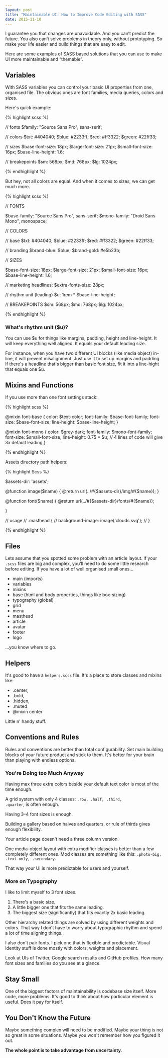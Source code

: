 ```yaml
---
layout: post
title: "Maintainable UI: How to Improve Code Editing with SASS"
date: 2015-11-10
---
```


I guarantee you that changes are unavoidable. And you can’t predict the future.
You also can’t solve problems in theory only, without prototyping.
So make your life easier and build things that are easy to edit.

Here are some examples of SASS based solutions that you can use to make UI more maintainable and “themable”.


## Variables

With SASS variables you can control your basic UI properties from one, organised file.
The obvious ones are font families, media queries, colors and sizes.

Here's quick example:

{% highlight scss %}

// fonts
$family:           "Source Sans Pro", sans-serif;

// colors
$txt:              #404040;
$blue:             #2233ff;
$red:              #ff3322;
$green:            #22ff33;

// sizes
$base-font-size:   18px;
$large-font-size:  21px;
$small-font-size:  16px;
$base-line-height: 1.6;

// breakepoints
$sm:               568px;
$md:               768px;
$lg:               1024px;

{% endhighlight %}

But hey, not all colors are equal. And when it comes to sizes, we can get much more.

{% highlight scss %}

// FONTS

$base-family:           "Source Sans Pro", sans-serif;
$mono-family:           "Droid Sans Mono", monospace;


// COLORS

// base
$txt:              #404040;
$blue:             #2233ff;
$red:              #ff3322;
$green:            #22ff33;

// branding
$brand-blue:       $blue;
$brand-gold:       #e5b23b;


// SIZES

$base-font-size:   18px;
$large-font-size:  21px;
$small-font-size:  16px;
$base-line-height: 1.6;

// marketing headlines;
$extra-fonts-size: 28px;

// rhythm unit (leading)
$u:                1rem * $base-line-height;


// BREAKEPOINTS
$sm:               568px;
$md:               768px;
$lg:               1024px;

{% endhighlight %}

### What's rhythm unit ($u)?

You can use $u for things like margins, padding, height and  line-height.
It will keep everything well aligned. It equals your default leading size.

For instance, when you have two different UI blocks (like media object) in-line,
it will prevent misalignment.
Just use it to set up margins and padding.
If there's a headline that's bigger than basic font size,
fit it into a line-hight that equals one $u.


## Mixins and Functions

If you use more than one font settings stack:

{% highlight scss %}

@mixin font-base {
  color: $text-color;
  font-family: $base-font-family;
  font-size:  $base-font-size;
  line-height: $base-line-height;
}

@mixin font-mono {
  color: $grey-dark;
  font-family: $mono-font-family;
  font-size: $small-font-size;
  line-height: 0.75 * $u;
  // 4 lines of code will give 3x default leading
}

{% endhighlight %}

Assets directory path helpers:

{% highlight Scss %}

$assets-dir: 'assets';

@function image($name) {
  @return url(../#{$assets-dir}/img/#{$name});
}

@function font($name) {
  @return url(../#{$assets-dir}/fonts/#{$name});

}

// usage
// .masthead {
//   background-image: image('clouds.svg');
// }

{% endhighlight %}

## Files

Lets assume that you spotted some problem with an article layout.
If your <code>.scss</code> files are big and complex, you'll need to do some little research before editing.
If you have a lot of well organised small ones...

- main (imports)
- variables
- mixins
- base (html and body properties, things like box-sizing)
- typography (global)
- grid
- menu
- masthead
- article
- avatar
- footer
- logo

...you know where to go.


## Helpers

It's good to have a <code>helpers.scss</code> file. It's a place to store classes and mixins like:

- .center,
- .bold,
- .hidden,
- .muted
- @mixin center

Little n' handy stuff.


## Conventions and Rules

Rules and conventions are better than total configurability.
Set main building blocks of your future product and stick to them.
It's better for your brain than playing with endless options.

### You're Doing too Much Anyway

Having max three extra colors beside your default text color is most of the time enough.

A grid system with only 4 classes: <code>.row, .half, .third, .quarter</code>, is often enough.

Having 3&ndash;4 font sizes is enough.

Building a gallery based on halves and quarters, or rule of thirds gives enough flexibility.

Your article page doesn't need a three column version.

One media-object layout with extra modifier classes is better than a few completely different ones.
Mod classes are something like this: <code>.photo-big,
.text-only, .secondary.</code>

That way your UI is more predictable for users and yourself.

### More on Typography
I like to limit myself to 3 font sizes.

1. There's a basic size.
2. A little bigger one that fits the same leading.
3. The biggest size (significantly) that fits exactly 2x basic leading.

Other hierarchy related things are solved by using different weights and colors.
That way I don't have to worry about typographic rhythm and spend a lot of time aligning things.

I also don't pair fonts. I pick one that is flexible and predictable.
Visual identity stuff is done mostly with colors, weights and placement.

Look at UIs of Twitter, Google search results and GitHub profiles. How many font sizes and families do you see at a glance.

## Stay Small
One of the biggest factors of maintainability is codebase size itself.
More code, more problems.
It's good to think about how particular element is useful.
Does it pay for itself.

## You Don't Know the Future
Maybe something complex will need to be modified.
Maybe your thing is not so great in some situations.
Maybe you won't remember how you figured it out.

**The whole point is to take advantage from uncertainty**.
